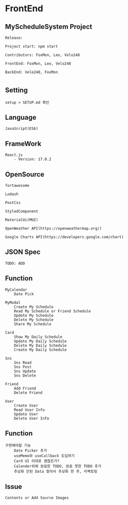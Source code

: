# FrontEnd

## MyScheduleSystem Project

`
    Release:
`

`
    Project start: npm start
`

`
    Contributors: FoxMon, Leo, Velo248
`

`
    FrontEnd: FoxMon, Leo, Velo248
`

`
    BackEnd: Velo248, FoxMon
`

#

## Setting

    setup > SETUP.md 확인

## Language

    JavaScript(ES6)

## FrameWork

    React.js
        - Version: 17.0.2

## OpenSource

    fortawesome

    Lodash

    PostCss

    StyledComponent

    MaterialUi(MUI)

    OpenWeather API(https://openweathermap.org/)

    Google Charts API(https://developers.google.com/chart)

## JSON Spec

`
    TODO: ADD
`

## Function

    MyCalendar
        Date Pick

    MyModal
        Create My Schedule
        Read My Schedule or Friend Schedule
        Update My Schedule
        Delete My Schedule
        Share My Schedule

    Card
        Show My Daily Schedule
        Update My Daily Schedule
        Delete My Daily Schedule
        Create My Daily Schedule

    Sns
        Sns Read
        Sns Post
        Sns Update
        Sns Delete

    Friend
        Add Friend
        Delete Friend

    User
        Create User
        Read User Info
        Update User
        Delete User Info

## Function
    구현해야할 기능
        Date Picker 추가
        useMemo와 useCallback 도입하기
        Card UI 이대로 괜찮은가?
        Calender위에 완료한 TODO, 완료 못한 TODO 추가
        추상화 안된 Data 찾아서 추상화 한 후, 리팩토링


## Issue

`
    Contents or Add Source Images
`